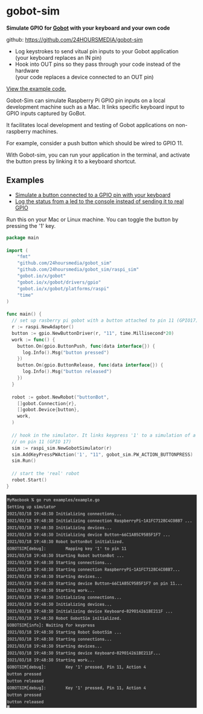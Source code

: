 # gobot-sim

**Simulate GPIO for [Gobot](https://gobot.io) with your keyboard and your own code**  


github: https://github.com/24HOURSMEDIA/gobot-sim

* Log keystrokes to send vitual pin inputs to your Gobot application  
  (your keyboard replaces an IN pin)
* Hook into OUT pins so they pass through your code instead of the hardware  
  (your code replaces a device connected to an OUT pin)
  
[View the example code.](examples/)

Gobot-Sim can simulate Raspberry Pi GPIO pin inputs on a local development
machine such as a Mac.
It links specific keyboard input to GPIO inputs captured by GoBot.

It facilitates local development and testing of Gobot applications
on non-raspberry machines.

For example, consider a push button which should be wired to GPIO 11.

With Gobot-sim, you can run your application in the terminal, and
activate the button press by linking it to a keyboard shortcut.

## Examples

* [Simulate a button connected to a GPIO pin with your keyboard](examples/button.go)
* [Log the status from a led to the console instead of sending it to real GPIO](examples/led.go)

Run this on your Mac or Linux machine.
You can toggle the button by pressing the '1' key.

```go
package main

import (
	"fmt"
	"github.com/24hoursmedia/gobot_sim"
	"github.com/24hoursmedia/gobot_sim/raspi_sim"
	"gobot.io/x/gobot"
	"gobot.io/x/gobot/drivers/gpio"
	"gobot.io/x/gobot/platforms/raspi"
	"time"
)

func main() {
  // set up rasberry pi gobot with a button attached to pin 11 (GPIO17)
  r := raspi.NewAdaptor()
  button := gpio.NewButtonDriver(r, "11", time.Millisecond*20)
  work := func() {
    button.On(gpio.ButtonPush, func(data interface{}) {
      log.Info().Msg("button pressed")
    })
    button.On(gpio.ButtonRelease, func(data interface{}) {
      log.Info().Msg("button released")
    })
  }

  robot := gobot.NewRobot("buttonBot",
    []gobot.Connection{r},
    []gobot.Device{button},
    work,
  )

  // hook in the simulator. It links keypress '1' to a simulation of a button press and release
  // on pin 11 (GPIO 17)
  sim := raspi_sim.NewGobotSimulator(r)
  sim.AddKeyPressPWAction('1', "11", gobot_sim.PW_ACTION_BUTTONPRESS)
  sim.Run()

  // start the 'real' robot
  robot.Start()
}
```

![Example](resources/doc/example.png "Example output")
